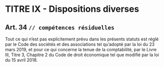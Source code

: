 # TITRE IX - Dispositions diverses

## Art. 34    `// compétences résiduelles`

Tout ce qui n’est pas explicitement prévu dans les présents statuts est réglé par le Code des sociétés et des associations tel qu’adopté par la loi du 23 mars 2019, et pour ce qui concerne la tenue de la comptabilité, par le Livre III, Titre 3, Chapitre 2 du Code de droit économique tel que modifié par la loi du 15 avril 2018.
